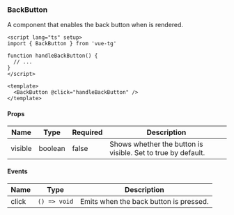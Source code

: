 ### BackButton

A component that enables the back button when is rendered.

```vue
<script lang="ts" setup>
import { BackButton } from 'vue-tg'

function handleBackButton() {
  // ...
}
</script>

<template>
  <BackButton @click="handleBackButton" />
</template>
```

#### Props

| Name    | Type    | Required | Description                                                  |
| ------- | ------- | -------- | ------------------------------------------------------------ |
| visible | boolean | false    | Shows whether the button is visible. Set to true by default. |

#### Events

| Name  | Type         | Description                            |
| ----- | ------------ | -------------------------------------- |
| click | `() => void` | Emits when the back button is pressed. |
